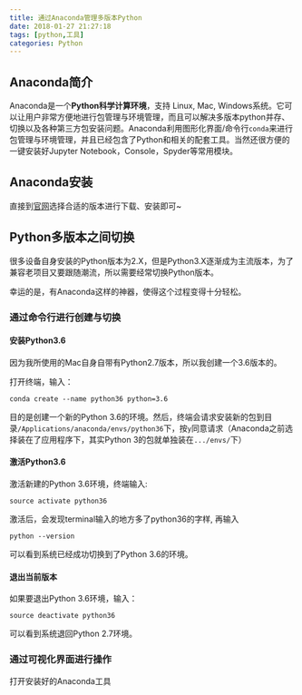 ```yaml
---
title: 通过Anaconda管理多版本Python
date: 2018-01-27 21:27:18
tags: [python,工具]
categories: Python
---
```


## Anaconda简介

Anaconda是一个**Python科学计算环境**，支持 Linux, Mac, Windows系统。它可以让用户非常方便地进行包管理与环境管理，而且可以解决多版本python并存、切换以及各种第三方包安装问题。Anaconda利用图形化界面/命令行`conda`来进行包管理与环境管理，并且已经包含了Python和相关的配套工具。当然还很方便的一键安装好Jupyter Notebook，Console，Spyder等常用模块。

## Anaconda安装

直接到[官网](https://www.anaconda.com/download/)选择合适的版本进行下载、安装即可~

## Python多版本之间切换

很多设备自身安装的Python版本为2.X，但是Python3.X逐渐成为主流版本，为了兼容老项目又要跟随潮流，所以需要经常切换Python版本。

幸运的是，有Anaconda这样的神器，使得这个过程变得十分轻松。

### 通过命令行进行创建与切换

#### 安装Python3.6

因为我所使用的Mac自身自带有Python2.7版本，所以我创建一个3.6版本的。

打开终端，输入：

```
conda create --name python36 python=3.6
```

目的是创建一个新的Python 3.6的环境。然后，终端会请求安装新的包到目录`/Applications/anaconda/envs/python36`下，按`y`同意请求（Anaconda之前选择装在了应用程序下，其实Python 3的包就单独装在`.../envs/`下）

#### 激活Python3.6

激活新建的Python 3.6环境，终端输入:

```
source activate python36
```

激活后，会发现terminal输入的地方多了python36的字样, 再输入

```
python --version
```

可以看到系统已经成功切换到了Python 3.6的环境。

#### 退出当前版本

如果要退出Python 3.6环境，输入：

```
source deactivate python36
```

可以看到系统退回Python 2.7环境。

### 通过可视化界面进行操作

打开安装好的Anaconda工具

